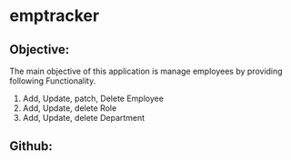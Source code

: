 # emptracker

Objective:
---------

The main objective of this application is manage employees by providing following Functionality. 
1. Add, Update, patch, Delete Employee 
2. Add, Update, delete Role
3. Add, Update, delete Department

Github:
------